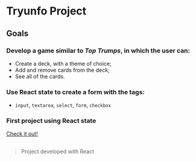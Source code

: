 # Tryunfo Project

## Goals

### Develop a game similar to _Top Trumps_, in which the user can:

- Create a deck, with a theme of choice;
- Add and remove cards from the deck;
- See all of the cards.

### Use React state to create a form with the tags:

- `input`, `textarea`, `select`, `form`, `checkbox`

### First project using React state

[Check it out!](https://biancaoura.github.io/project-tryunfo/)

##

> Project developed with React
